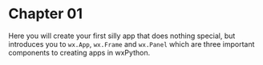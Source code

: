 # Chapter 01

Here you will create your first silly app that does nothing special, but introduces you to `wx.App`, `wx.Frame` and `wx.Panel` which are three important components to creating apps in wxPython.